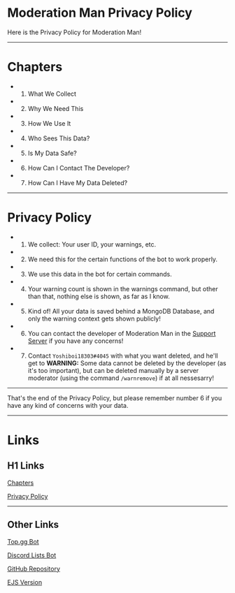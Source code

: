 # Moderation Man Privacy Policy

Here is the Privacy Policy for Moderation Man!

---

# Chapters

- 1. What We Collect
- 2. Why We Need This
- 3. How We Use It
- 4. Who Sees This Data?
- 5. Is My Data Safe?
- 6. How Can I Contact The Developer?
- 7. How Can I Have My Data Deleted?

---

# Privacy Policy

- 1. We collect: Your user ID, your warnings, etc.
- 2. We need this for the certain functions of the bot to work properly.
- 3. We use this data in the bot for certain commands.
- 4. Your warning count is shown in the warnings command, but other than that, nothing else is shown, as far as I know.
- 5. Kind of! All your data is saved behind a MongoDB Database, and only the warning context gets shown publicly!
- 6. You can contact the developer of Moderation Man in the [Support Server](https://discord.gg/nv4pyCXBnr) if you have any concerns!
- 7. Contact `Yoshiboi18303#4045` with what you want deleted, and he'll get to **WARNING:** Some data cannot be deleted by the developer (as it's too important), but can be deleted manually by a server moderator (using the command `/warnremove`) if at all nessesarry!

---

That's the end of the Privacy Policy, but please remember number 6 if you have any kind of concerns with your data.

---

# Links

## H1 Links

[Chapters](#chapters)

[Privacy Policy](#privacy-policy)

---

## Other Links

[Top.gg Bot](https://top.gg/bot/891070722074611742)

[Discord Lists Bot](https://discordlists100.xyz/bot/891070722074611742)

[GitHub Repository](https://github.com/Yoshiboi18303/Moderation-Man)

[EJS Version](https://moderation-man.ml/privacy)
